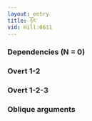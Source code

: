 ```yaml
---
layout: entry
title: ཉོར་
vid: Hill:0611
---
```

### Dependencies (N = 0)


### Overt 1-2


### Overt 1-2-3


### Oblique arguments
